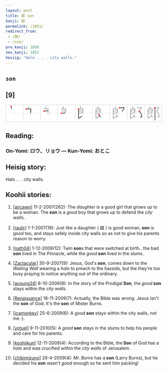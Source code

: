 ```yaml
---
layout: post
title: 郎 son
kanji: 郎
permalink: /1851/
redirect_from:
 - /郎/
 - /son/
pre_kanji: 1850
nex_kanji: 1852
heisig: "Halo . . . city walls."
---
```


## `son`

## [9]

<div class="stroke"><img src="../images/E9838E.png" /></div>

## Reading:

### On-Yomi: ロウ、リョウ &mdash; Kun-Yomi: おとこ

## Heisig story:

Halo . . . city walls.

## Koohii stories:

1) [<a href="http://kanji.koohii.com/profile/aircawn">aircawn</a>] 11-2-2007(262): The <em>daughter</em> is a good girl that grows up to be a woman. The<strong> son</strong> is a <em>good</em> boy that grows up to defend the <em>city walls</em>.

2) [<a href="http://kanji.koohii.com/profile/raulir">raulir</a>] 1-1-2007(19): Just like a daughter ( 娘 ) is good woman,<strong> son</strong> is good too, and stays safely inside city walls so as not to give his parents reason to worry.

3) [<a href="http://kanji.koohii.com/profile/nath04">nath04</a>] 1-12-2009(12): Twin<strong> son</strong>s that were switched at birth.. the bad<strong> son</strong> lived in The Pinnacle, while the <em>good</em><strong> son</strong> lived in the <em>slums</em>.

4) [<a href="http://kanji.koohii.com/profile/Zactacular">Zactacular</a>] 30-9-2007(9): Jesus, God&#039;s<strong> son</strong>, comes down to the <em>Wailing Wall</em> wearing a <em>halo</em> to preach to the hassids, but the they&#039;re too busy praying to notice anything out of the ordinary.

5) [<a href="http://kanji.koohii.com/profile/ayoung24">ayoung24</a>] 8-10-2006(8): In the story of the Prodigal<strong> Son</strong>, the <em>good</em><strong> son</strong> stays within the <em>city walls</em>.

6) [<a href="http://kanji.koohii.com/profile/Renaissance">Renaissance</a>] 18-11-2009(7): Actually, the Bible was wrong. Jesus isn&#039;t the<strong> son</strong> of God. It&#039;s the<strong> son</strong> of Mister Burns.

7) [<a href="http://kanji.koohii.com/profile/icamonkey">icamonkey</a>] 25-6-2009(6): A good<strong> son</strong> stays within the city walls, not me :).

8) [<a href="http://kanji.koohii.com/profile/yotuel">yotuel</a>] 9-11-2010(5): A <em>good</em><strong> son</strong> stays in the <em>slums</em> to help his people and care for his parents.

9) [<a href="http://kanji.koohii.com/profile/koohiikun">koohiikun</a>] 12-11-2009(4): According to the Bible, the<strong> Son</strong> of God has a <em>halo</em> and was crucified within the <em>city walls</em> of Jerusalem.

10) [<a href="http://kanji.koohii.com/profile/chibimizuno">chibimizuno</a>] 26-4-2009(4): <em>Mr. Burns</em> has a<strong> son</strong> (Larry Burns), but he decided his<strong> son</strong> wasn&#039;t <em>good</em> enough so he sent him packing!
